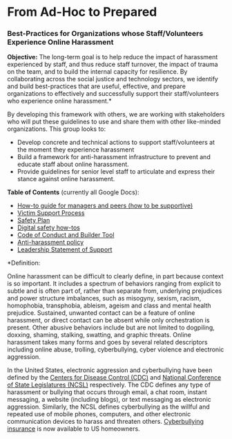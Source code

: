 # From Ad-Hoc to Prepared
### Best-Practices for Organizations whose Staff/Volunteers Experience Online Harassment

**Objective:** The long-term goal is to help reduce the impact of harassment experienced by staff, and thus reduce staff turnover, the impact of trauma on the team, and to build the internal capacity for resilience. By collaborating across the social justice and technology sectors, we identify and build best-practices that are useful, effective, and prepare organizations to effectively and successfully support their staff/volunteers who experience online harassment.*

By developing this framework with others, we are working with stakeholders who will put these guidelines to use and share them with other like-minded organizations. This group looks to:

* Develop concrete and technical actions to support staff/volunteers at the moment they experience harassment
* Build a framework for anti-harassment infrastructure to prevent and educate staff about online harassment.
* Provide guidelines for senior level staff to articulate and express their stance against online harassment.

**Table of Contents** (currently all Google Docs):

* [How-to guide for managers and peers (how to be supportive)](https://docs.google.com/document/d/1C4x2EiPcPHA1IdEokf-QAmpZ_QCoPy55f0avEo6-2dk/edit) 
* [Victim Support Process](https://docs.google.com/document/d/1nGacJr0JikgQyx-hHtjHnwPZtR2J1H1UsU_PW-aKotI/edit)
* [Safety Plan](https://docs.google.com/document/d/1KZH2Pjyo2C-ppOmCReFPjCD5UlS5ku6mugreKv2LHSc/edit#)
* [Digital safety how-tos](https://docs.google.com/document/d/1KZH2Pjyo2C-ppOmCReFPjCD5UlS5ku6mugreKv2LHSc/edit#)
* [Code of Conduct and Builder Tool](https://docs.google.com/document/d/1pcnZzeNjHoW1FN8nHjq0G_b5YwTxeRwEJgPoxiyxnoE/edit)
* [Anti-harassment policy](https://docs.google.com/document/d/18cxHbUANdO69Is4Y3dOof0sMqvRyCJlpP0JxdFD8KSE/edit)
* [Leadership Statement of Support](https://docs.google.com/document/d/13Yd0pdNUYFpk6B5Okyrsexn8P5ggoa0VkQYqFNzmLZY/edit)



*Definition:

Online harassment can be difficult to clearly define, in part because context is so important. It includes a spectrum of behaviors ranging from explicit to subtle and is often part of, rather than separate from, underlying prejudices and power structure imbalances, such as misogyny, sexism, racism, homophobia, transphobia, ableism, ageism and class and mental health prejudice. Sustained, unwanted contact can be a feature of online harassment, or direct contact can be absent while only orchestration is present. Other abusive behaviors include but are not limited to dogpiling, doxxing, shaming, stalking, swatting, and graphic threats. Online harassment takes many forms and goes by several related descriptors including online abuse, trolling, cyberbullying, cyber violence and electronic aggression.

In the United States, electronic aggression and cyberbullying have been defined by the [Centers for Disease Control (CDC)](https://www.cdc.gov/violenceprevention/pdf/ea-tipsheet-a.pdf) and [National Conference of State Legislatures (NCSL)](http://www.ncsl.org/research/education/school-bullying-overview.aspx#1) respectively. The CDC defines any type of harassment or bullying that occurs through email, a chat room, instant messaging, a website (including blogs), or text messaging as electronic aggression.  Similarly, the NCSL defines cyberbullying as the willful and repeated use of mobile phones, computers, and other electronic communication devices to harass and threaten others. [Cyberbullying insurance](http://news.na.chubb.com/2016-03-30-Cyber-Bullying-Insurance-Now-Available-to-Chubbs-U-S-Homeowners-Customers-2) is now available to US homeowners.
